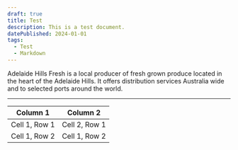 ```yaml
---
draft: true
title: Test
description: This is a test document.
datePublished: 2024-01-01
tags:
  - Test
  - Markdown
---
```


Adelaide Hills Fresh is a local producer of fresh grown produce located in the heart of the Adelaide Hills. It offers distribution services Australia wide and to selected ports around the world.

---

| Column 1      | Column 2      |
| ------------- | ------------- |
| Cell 1, Row 1 | Cell 2, Row 1 |
| Cell 1, Row 2 | Cell 1, Row 2 |
